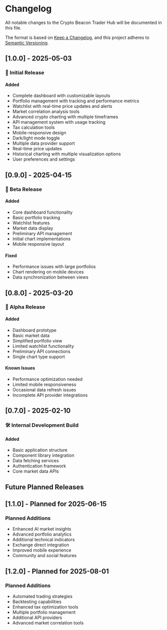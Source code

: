 
# Changelog

All notable changes to the Crypto Beacon Trader Hub will be documented in this file.

The format is based on [Keep a Changelog](https://keepachangelog.com/en/1.0.0/),
and this project adheres to [Semantic Versioning](https://semver.org/spec/v2.0.0.html).

## [1.0.0] - 2025-05-03

### 🚀 Initial Release

#### Added
- Complete dashboard with customizable layouts
- Portfolio management with tracking and performance metrics
- Watchlist with real-time price updates and alerts
- Market correlation analysis tools
- Advanced crypto charting with multiple timeframes
- API management system with usage tracking
- Tax calculation tools
- Mobile-responsive design
- Dark/light mode toggle
- Multiple data provider support
- Real-time price updates
- Historical charting with multiple visualization options
- User preferences and settings

## [0.9.0] - 2025-04-15

### 🧪 Beta Release

#### Added
- Core dashboard functionality
- Basic portfolio tracking
- Watchlist features
- Market data display
- Preliminary API management
- Initial chart implementations
- Mobile responsive layout

#### Fixed
- Performance issues with large portfolios
- Chart rendering on mobile devices
- Data synchronization between views

## [0.8.0] - 2025-03-20

### 🔬 Alpha Release

#### Added
- Dashboard prototype
- Basic market data
- Simplified portfolio view
- Limited watchlist functionality
- Preliminary API connections
- Single chart type support

#### Known Issues
- Performance optimization needed
- Limited mobile responsiveness
- Occasional data refresh issues
- Incomplete API provider integrations

## [0.7.0] - 2025-02-10

### 🛠️ Internal Development Build

#### Added
- Basic application structure
- Component library integration
- Data fetching services
- Authentication framework
- Core market data APIs

## Future Planned Releases

## [1.1.0] - Planned for 2025-06-15

### Planned Additions
- Enhanced AI market insights
- Advanced portfolio analytics
- Additional technical indicators
- Exchange direct integration
- Improved mobile experience
- Community and social features

## [1.2.0] - Planned for 2025-08-01

### Planned Additions
- Automated trading strategies
- Backtesting capabilities
- Enhanced tax optimization tools
- Multiple portfolio management
- Additional API providers
- Advanced market correlation tools
